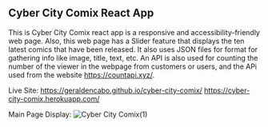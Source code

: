 ## Cyber City Comix React App
This is Cyber City Comix react app is a responsive and accessibility-friendly web page. Also, this web page has a Slider feature that displays the ten latest comics that have been released. It also uses JSON files for format for gathering info like image, title, text, etc. An API is also used for counting the number of the viewer in the webpage from customers or users, and the APi used from the website https://countapi.xyz/.

Live Site: https://geraldencabo.github.io/cyber-city-comix/
https://cyber-city-comix.herokuapp.com/

Main Page Display:
![Cyber City Comix(1)](https://user-images.githubusercontent.com/15988182/122504215-d261d300-cfc7-11eb-90d9-c61fcecc4fee.png)
